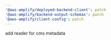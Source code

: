 ```yaml
---
'@aws-amplify/deployed-backend-client': patch
'@aws-amplify/backend-output-schemas': patch
'@aws-amplify/client-config': patch
---
```


add reader for cms metadata
